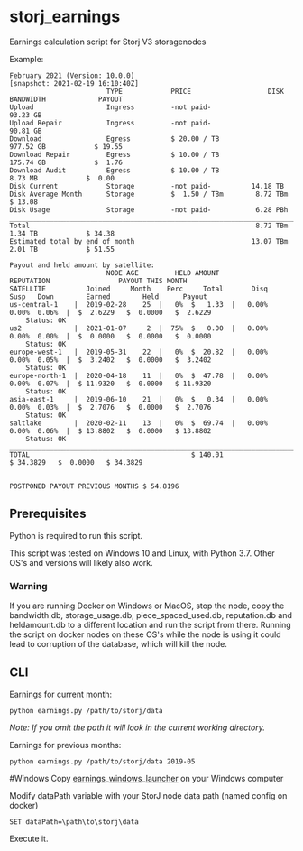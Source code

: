 # storj_earnings
Earnings calculation script for Storj V3 storagenodes

Example:
```
February 2021 (Version: 10.0.0)                                         [snapshot: 2021-02-19 16:10:40Z]
                        TYPE            PRICE                   DISK       BANDWIDTH             PAYOUT
Upload                  Ingress         -not paid-                          93.23 GB
Upload Repair           Ingress         -not paid-                          90.81 GB
Download                Egress          $ 20.00 / TB                       977.52 GB            $ 19.55
Download Repair         Egress          $ 10.00 / TB                       175.74 GB            $  1.76
Download Audit          Egress          $ 10.00 / TB                         8.73 MB            $  0.00
Disk Current            Storage         -not paid-          14.18 TB
Disk Average Month      Storage         $  1.50 / TBm        8.72 TBm                           $ 13.08
Disk Usage              Storage         -not paid-           6.28 PBh
________________________________________________________________________________________________________+
Total                                                        8.72 TBm        1.34 TB            $ 34.38
Estimated total by end of month                             13.07 TBm        2.01 TB            $ 51.55

Payout and held amount by satellite:
                        NODE AGE         HELD AMOUNT            REPUTATION                 PAYOUT THIS MONTH
SATELLITE          Joined     Month    Perc     Total       Disq   Susp   Down        Earned        Held      Payout
us-central-1    |  2019-02-28    25  |   0%  $   1.33  |   0.00%  0.00%  0.06%  |  $  2.6229   $  0.0000   $  2.6229
    Status: OK
us2             |  2021-01-07     2  |  75%  $   0.00  |   0.00%  0.00%  0.00%  |  $  0.0000   $  0.0000   $  0.0000
    Status: OK
europe-west-1   |  2019-05-31    22  |   0%  $  20.82  |   0.00%  0.00%  0.05%  |  $  3.2402   $  0.0000   $  3.2402
    Status: OK
europe-north-1  |  2020-04-18    11  |   0%  $  47.78  |   0.00%  0.00%  0.07%  |  $ 11.9320   $  0.0000   $ 11.9320
    Status: OK
asia-east-1     |  2019-06-10    21  |   0%  $   0.34  |   0.00%  0.00%  0.03%  |  $  2.7076   $  0.0000   $  2.7076
    Status: OK
saltlake        |  2020-02-11    13  |   0%  $  69.74  |   0.00%  0.00%  0.06%  |  $ 13.8802   $  0.0000   $ 13.8802
    Status: OK
_____________________________________________________________________________________________________________________+
TOTAL                                        $ 140.01                              $ 34.3829   $  0.0000   $ 34.3829

                                                                          POSTPONED PAYOUT PREVIOUS MONTHS $ 54.8196
```

## Prerequisites
Python is required to run this script.

This script was tested on Windows 10 and Linux, with Python 3.7.
Other OS's and versions will likely also work.

### Warning
If you are running Docker on Windows or MacOS, stop the node, copy the bandwidth.db, storage_usage.db, piece_spaced_used.db, reputation.db and heldamount.db to a different location and run the script from there. Running the script on docker nodes on these OS's while the node is using it could lead to corruption of the database, which will kill the node.

## CLI
Earnings for current month:
```
python earnings.py /path/to/storj/data
```
_Note: If you omit the path it will look in the current working directory._


Earnings for previous months:
```
python earnings.py /path/to/storj/data 2019-05
```

#Windows
Copy [earnings_windows_launcher](https://github.com/ReneSmeekes/storj_earnings/blob/master/earnings_windows_launcher.bat) on your Windows computer

Modify dataPath variable with your StorJ node data path (named config on docker)
```
SET dataPath=\path\to\storj\data
```

Execute it.
